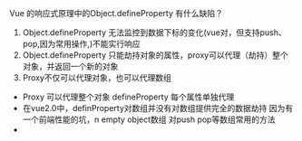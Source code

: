 
Vue 的响应式原理中的Object.defineProperty 有什么缺陷？
  1. Object.defineProperty 无法监控到数据下标的变化(vue对，但支持push、pop,因为常用操作,)不能实行响应
  2. Object.defineProperty 只能劫持对象的属性，proxy可以代理（劫持）整个对象，并返回一个新的对象
  3. Proxy不仅可以代理对象，也可以代理数组
- Proxy 可以代理整个对象   defineProperty 每个属性单独代理
- 在vue2.0中，definProperty对数组并没有对数组提供完全的数据劫持
  因为有一个前端性能的坑，n empty object数组
  对push pop等数组常用的方法
- 